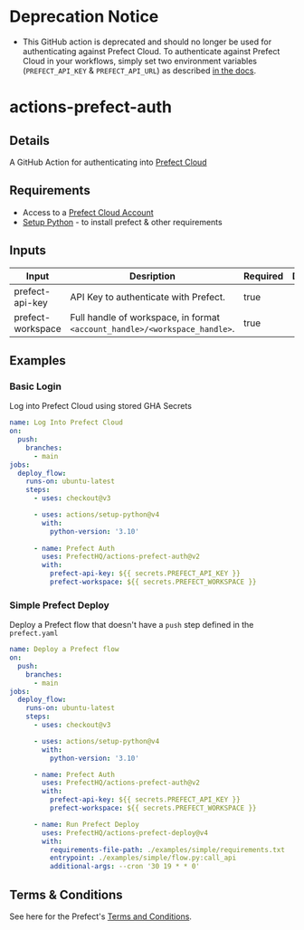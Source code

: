 # Deprecation Notice
- This GitHub action is deprecated and should no longer be used for authenticating against Prefect Cloud. To authenticate against Prefect Cloud in your workflows, simply set two environment variables (`PREFECT_API_KEY` & `PREFECT_API_URL`) as described [in the docs](https://docs.prefect.io/3.0/deploy/infrastructure-concepts/deploy-ci-cd#repository-secrets).

# actions-prefect-auth

## Details

A GitHub Action for authenticating into [Prefect Cloud](https://docs.prefect.io/latest/cloud/)

## Requirements

- Access to a [Prefect Cloud Account](https://docs.prefect.io/latest/ui/cloud/#welcome-to-prefect-cloud)
- [Setup Python](https://github.com/actions/setup-python) - to install prefect & other requirements

## Inputs

| Input | Desription | Required | Default |
|-------|------------|----------|---------|
| prefect-api-key | API Key to authenticate with Prefect. | true | |
| prefect-workspace | Full handle of workspace, in format `<account_handle>/<workspace_handle>`. | true | |

## Examples

### Basic Login
Log into Prefect Cloud using stored GHA Secrets

```yaml
name: Log Into Prefect Cloud
on:
  push:
    branches:
      - main
jobs:
  deploy_flow:
    runs-on: ubuntu-latest
    steps:
      - uses: checkout@v3

      - uses: actions/setup-python@v4
        with:
          python-version: '3.10'
      
      - name: Prefect Auth
        uses: PrefectHQ/actions-prefect-auth@v2
        with:
          prefect-api-key: ${{ secrets.PREFECT_API_KEY }}
          prefect-workspace: ${{ secrets.PREFECT_WORKSPACE }}
```
### Simple Prefect Deploy

Deploy a Prefect flow that doesn't have a `push` step defined in the `prefect.yaml`
```yaml
name: Deploy a Prefect flow
on:
  push:
    branches:
      - main
jobs:
  deploy_flow:
    runs-on: ubuntu-latest
    steps:
      - uses: checkout@v3

      - uses: actions/setup-python@v4
        with:
          python-version: '3.10'

      - name: Prefect Auth
        uses: PrefectHQ/actions-prefect-auth@v2
        with:
          prefect-api-key: ${{ secrets.PREFECT_API_KEY }}
          prefect-workspace: ${{ secrets.PREFECT_WORKSPACE }}

      - name: Run Prefect Deploy
        uses: PrefectHQ/actions-prefect-deploy@v4
        with:
          requirements-file-path: ./examples/simple/requirements.txt
          entrypoint: ./examples/simple/flow.py:call_api
          additional-args: --cron '30 19 * * 0'
```

## Terms & Conditions
See here for the Prefect's [Terms and Conditions](https://www.prefect.io/legal/terms/).
